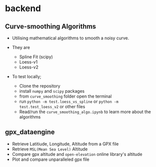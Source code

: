 # backend

## Curve-smoothing Algorithms

-   Utilising mathematical algorithms to smooth a noisy curve.
-   They are
    -   Spline Fit (scipy)
    -   Loess-v1
    -   Loess-v2

-   To test locally;
    -   Clone the repository
    -   install `numpy` and `scipy` packages
    -   from `curve_smoothing` folder open the terminal
    -   run `python -m test.loess_vs_spline` or `python -m test.test_loess_v2` or other files
    -   Read/run the `curve_smoothing_algo.ipynb` to learn more about the algorithms


## gpx_dataengine

-   Retrieve Latitiude, Longitude, Altitude from a GPX file
-   Retrieve `MSL(Mean Sea Level)` Altitude
-   Compare gpx altitude and `open-elevation` online library's altitude
-   Plot and compare unparalleled gpx file